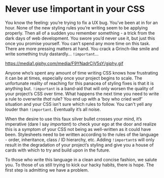 # Never use !important in your CSS
You know the feeling: you’re trying to fix a UX bug. You’ve been at in for an hour. None of the new styling rules you’re writing seem to be applying properly. Then all of a sudden you remember something - a trick from the dark days of web development. You swore you’d never use it, but just this once you promise yourself. You can’t spend any more time on this task. There are more pressing matters at hand. You crack a Grinch-like smile and  write something truly dastardly… `!important`…

https://media1.giphy.com/media/F9YNadrCjV5sY/giphy.gif

Anyone who’s spent any amount of time writing CSS knows how frustrating it can be at times, especially once your project begins to scale. The unfortunate reality of reaching for this panacea of styling fixes is that it is anything but. `!important` is a band-aid that will only worsen the quality of your project’s CSS over time. What happens the next time you need to write a rule to overwrite *that* rule? You end up with a ‘boy who cried wolf’ situation and your CSS isn’t sure which rules to follow. You can't yell any louder than `!important`. Eventually it’s all noise. 

When the desire to use this faux silver bullet crosses your mind, it’s imperative (dare I say *important*) to check your ego at the door and realize this is a symptom of your CSS not being as well-written as it could have been. Stylesheets need to be written according to the rules of the language - order, inheritance, class / ID hierarchy, etc. Adding `!important`s will only result in the degradation of your project’s styling and give you a house of cards with which to try and build upon in the future.

To those who write this language in a clean and concise fashion, we salute you. To those of us still trying to kick our hacky habits, there is hope. The first step is admitting we have a problem.